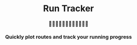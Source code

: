 <h1 align="center">Run Tracker</h1>
<div align="center">
  <h3>🏃‍🏃🏃‍🏃🏃‍🏃🏃‍🏃🏃‍🏃🏃‍🏃</h3>
</div>
<div align="center">
  <h3>Quickly plot routes and track your running progress</h3>
</div>

<br />
